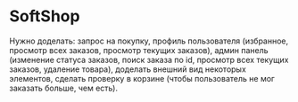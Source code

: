 # SoftShop
Нужно доделать: 
запрос на покупку, 
профиль пользователя (избранное, просмотр всех заказов, просмотр текущих заказов), 
админ панель (изменение статуса заказов, поиск заказа по id, просмотр всех текущих заказов, удаление товара), 
доделать внешний вид некоторых элементов, 
сделать проверку в корзине (чтобы пользователь не мог заказать больше, чем есть).
